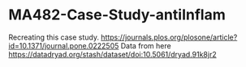 # MA482-Case-Study-antiInflam
Recreating this case study. https://journals.plos.org/plosone/article?id=10.1371/journal.pone.0222505 
Data from here https://datadryad.org/stash/dataset/doi:10.5061/dryad.91k8jr2

